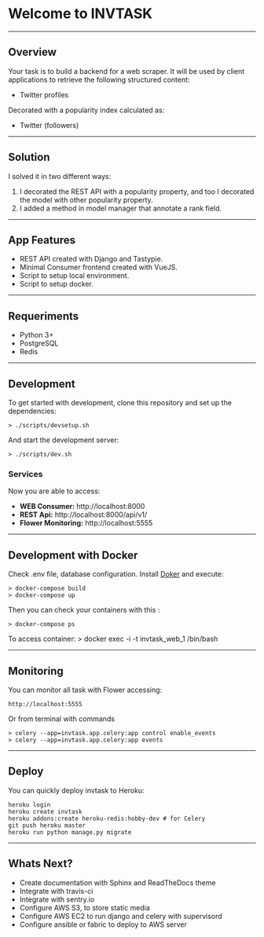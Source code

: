 # Welcome to INVTASK

----
## Overview

Your task is to build a backend for a web scraper.
It will be used by client applications to retrieve the following structured content:

* Twitter profiles

Decorated with a popularity index calculated as:

* Twitter (followers)

----
## Solution

I solved it in two different ways:

1. I decorated the REST API with a popularity property, and too I decorated the model with other popularity property.
1. I added a method in model manager that annotate a rank field.

----
## App Features

* REST API created with Django and Tastypie.
* Minimal Consumer frontend created with VueJS.
* Script to setup local environment.
* Script to setup docker.

----
## Requeriments

* Python 3+
* PostgreSQL
* Redis


----
## Development

To get started with development, clone this repository and set up the dependencies:

    > ./scripts/devsetup.sh

And start the development server:

    > ./scripts/dev.sh

### Services
Now you are able to access:

* **WEB Consumer:** http://localhost:8000
* **REST Api:** http://localhost:8000/api/v1/
* **Flower Monitoring:** http://localhost:5555


----
## Development with Docker

Check .env file, database configuration. 
Install [Doker](http://www.doker.com)
and execute:

    > docker-compose build
    > docker-compose up

Then you can check your containers with this :    

    > docker-compose ps

To access container:
    > docker exec -i -t invtask_web_1 /bin/bash

----
## Monitoring

You can monitor all task with Flower accessing:

    http://localhost:5555

Or from terminal with commands

    > celery --app=invtask.app.celery:app control enable_events
    > celery --app=invtask.app.celery:app events

----
## Deploy

You can quickly deploy invtask to Heroku:

    heroku login
    heroku create invtask
    heroku addons:create heroku-redis:hobby-dev # for Celery
    git push heroku master
    heroku run python manage.py migrate

----
## Whats Next?

* Create documentation with Sphinx and ReadTheDocs theme
* Integrate with travis-ci
* Integrate with sentry.io
* Configure AWS S3, to store static media
* Configure AWS EC2 to run django and celery with supervisord
* Configure ansible or fabric to deploy to AWS server
